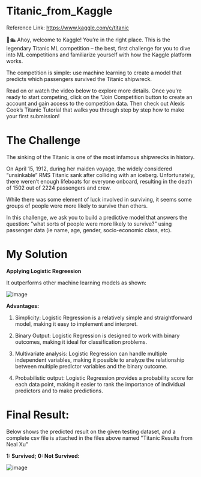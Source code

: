 # Titanic_from_Kaggle
Reference Link: https://www.kaggle.com/c/titanic

👋🛳️ Ahoy, welcome to Kaggle! You’re in the right place.
This is the legendary Titanic ML competition – the best, first challenge for you to dive into ML competitions and familiarize yourself with how the Kaggle platform works.

The competition is simple: use machine learning to create a model that predicts which passengers survived the Titanic shipwreck.

Read on or watch the video below to explore more details. Once you’re ready to start competing, click on the "Join Competition button to create an account and gain access to the competition data. Then check out Alexis Cook’s Titanic Tutorial that walks you through step by step how to make your first submission!

# The Challenge
The sinking of the Titanic is one of the most infamous shipwrecks in history.

On April 15, 1912, during her maiden voyage, the widely considered “unsinkable” RMS Titanic sank after colliding with an iceberg. Unfortunately, there weren’t enough lifeboats for everyone onboard, resulting in the death of 1502 out of 2224 passengers and crew.

While there was some element of luck involved in surviving, it seems some groups of people were more likely to survive than others.

In this challenge, we ask you to build a predictive model that answers the question: “what sorts of people were more likely to survive?” using passenger data (ie name, age, gender, socio-economic class, etc).

# My Solution
__Applying Logistic Regreesion__

It outperforms other machine learning models as shown:

![image](https://user-images.githubusercontent.com/90085137/218027904-3d28b4db-36cb-44c8-b0d3-0f4af8db2ed2.png)



__Advantages:__

1. Simplicity: Logistic Regression is a relatively simple and straightforward model, making it easy to implement and interpret.

2. Binary Output: Logistic Regression is designed to work with binary outcomes, making it ideal for classification problems.

3. Multivariate analysis: Logistic Regression can handle multiple independent variables, making it possible to analyze the relationship between multiple predictor variables and the binary outcome.

4. Probabilistic output: Logistic Regression provides a probability score for each data point, making it easier to rank the importance of individual predictors and to make predictions.

# Final Result:
Below shows the predicted result on the given testing dataset, and a complete csv file is attached in the files above named "Titanic Results from Neal Xu"

__1: Survived;__
__0: Not Survived:__

![image](https://user-images.githubusercontent.com/90085137/218027519-9cb00e3b-5a2d-44d4-a748-09840b0b02b8.png)
